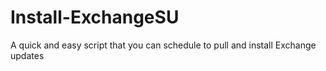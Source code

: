 # Install-ExchangeSU
A quick and easy script that you can schedule to pull and install Exchange updates
